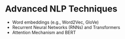 # Advanced NLP Techniques



* Word embeddings (e.g., Word2Vec, GloVe)
* Recurrent Neural Networks (RNNs) and Transformers
* Attention Mechanism and BERT
